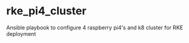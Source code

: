 # rke_pi4_cluster
Ansible playbook to configure 4 raspberry pi4's and k8 cluster for RKE deployment 
